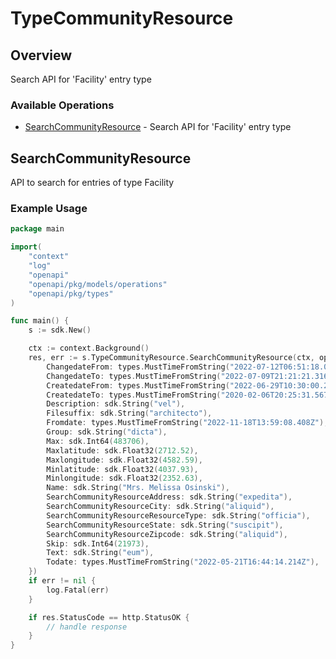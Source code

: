 # TypeCommunityResource

## Overview

Search API for 'Facility' entry type

### Available Operations

* [SearchCommunityResource](#searchcommunityresource) - Search API for 'Facility' entry type

## SearchCommunityResource

API to search for entries of type Facility

### Example Usage

```go
package main

import(
	"context"
	"log"
	"openapi"
	"openapi/pkg/models/operations"
	"openapi/pkg/types"
)

func main() {
    s := sdk.New()

    ctx := context.Background()
    res, err := s.TypeCommunityResource.SearchCommunityResource(ctx, operations.SearchCommunityResourceRequest{
        ChangedateFrom: types.MustTimeFromString("2022-07-12T06:51:18.031Z"),
        ChangedateTo: types.MustTimeFromString("2022-07-09T21:21:21.316Z"),
        CreatedateFrom: types.MustTimeFromString("2022-06-29T10:30:00.284Z"),
        CreatedateTo: types.MustTimeFromString("2020-02-06T20:25:31.567Z"),
        Description: sdk.String("vel"),
        Filesuffix: sdk.String("architecto"),
        Fromdate: types.MustTimeFromString("2022-11-18T13:59:08.408Z"),
        Group: sdk.String("dicta"),
        Max: sdk.Int64(483706),
        Maxlatitude: sdk.Float32(2712.52),
        Maxlongitude: sdk.Float32(4582.59),
        Minlatitude: sdk.Float32(4037.93),
        Minlongitude: sdk.Float32(2352.63),
        Name: sdk.String("Mrs. Melissa Osinski"),
        SearchCommunityResourceAddress: sdk.String("expedita"),
        SearchCommunityResourceCity: sdk.String("aliquid"),
        SearchCommunityResourceResourceType: sdk.String("officia"),
        SearchCommunityResourceState: sdk.String("suscipit"),
        SearchCommunityResourceZipcode: sdk.String("aliquid"),
        Skip: sdk.Int64(21973),
        Text: sdk.String("eum"),
        Todate: types.MustTimeFromString("2022-05-21T16:44:14.214Z"),
    })
    if err != nil {
        log.Fatal(err)
    }

    if res.StatusCode == http.StatusOK {
        // handle response
    }
}
```
